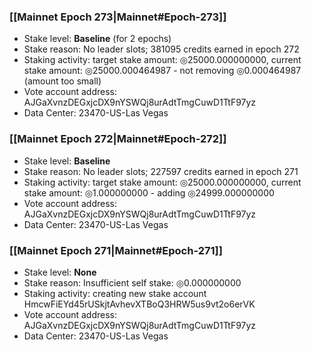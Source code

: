 ### [[Mainnet Epoch 273|Mainnet#Epoch-273]]
* Stake level: **Baseline** (for 2 epochs)
* Stake reason: No leader slots; 381095 credits earned in epoch 272
* Staking activity: target stake amount: ◎25000.000000000, current stake amount: ◎25000.000464987 - not removing ◎0.000464987 (amount too small)
* Vote account address: AJGaXvnzDEGxjcDX9nYSWQj8urAdtTmgCuwD1TtF97yz
* Data Center: 23470-US-Las Vegas
### [[Mainnet Epoch 272|Mainnet#Epoch-272]]
* Stake level: **Baseline**
* Stake reason: No leader slots; 227597 credits earned in epoch 271
* Staking activity: target stake amount: ◎25000.000000000, current stake amount: ◎1.000000000 - adding ◎24999.000000000
* Vote account address: AJGaXvnzDEGxjcDX9nYSWQj8urAdtTmgCuwD1TtF97yz
* Data Center: 23470-US-Las Vegas
### [[Mainnet Epoch 271|Mainnet#Epoch-271]]
* Stake level: **None**
* Stake reason: Insufficient self stake: ◎0.000000000
* Staking activity: creating new stake account HmcwFiEYd45rUSkjtAvhevXTBoQ3HRW5us9vt2o6erVK
* Vote account address: AJGaXvnzDEGxjcDX9nYSWQj8urAdtTmgCuwD1TtF97yz
* Data Center: 23470-US-Las Vegas